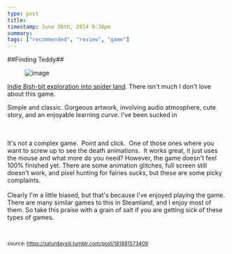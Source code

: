 ```yaml
---
type: post
title: 
timestamp: June 30th, 2014 9:38pm
summary: 
tags: ["recommended", "review", "game"]
---
```

##Finding Teddy##
                    <figure data-orig-width="460" data-orig-height="215" class="tmblr-full"><img src="https://64.media.tumblr.com/3e3328c41f085751764907704088e5fb/tumblr_inline_pl38skvIpH1rnrp45_540.jpg" alt="image" data-orig-width="460" data-orig-height="215"/></figure>
<a href="https://steamcommunity.com/app/259600" target="_blank">Indie 8ish-bit exploration into spider land</a>. There isn't much I don't love about this game.

Simple and classic. Gorgeous artwork, involving audio atmosphere, cute story, and an enjoyable learning curve. I've been sucked in

<br/><br/>It's not a complex game.  Point and click.  One of those ones where you want to screw up to see the death animations.  It works great, it just uses the mouse and what more do you need? However, the game doesn't feel 100% finished yet. There are some animation glitches, full screen still doesn't work, and pixel hunting for fairies sucks, but these are some picky complaints. <br/><br/>Clearly I'm a little biased, but that's because I've enjoyed playing the game. There are many similar games to this in Steamland, and I enjoy most of them. So take this praise with a grain of salt if you are getting sick of these types of games.

<br/>

                
                
                
                
                
                
                                
<small>source: https://saturdayxiii.tumblr.com/post/181881573409</small>